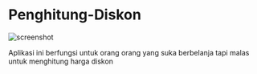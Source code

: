 # Penghitung-Diskon

![screenshot](https://badoystudio.com/wp-content/uploads/2018/04/penjualan2-537x1024.png)

Aplikasi ini berfungsi untuk orang orang yang suka berbelanja tapi malas untuk menghitung harga diskon

